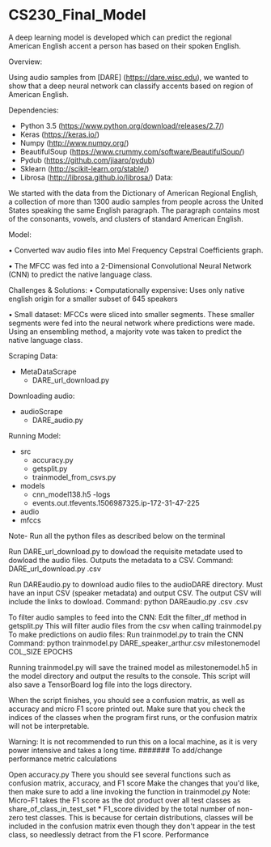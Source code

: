 # CS230_Final_Model

A deep learning model is developed which can predict the regional American English accent a person has based on their spoken English.

Overview:

Using audio samples from [DARE] (https://dare.wisc.edu), we wanted to show that a deep neural network can classify accents based on region of American English.

Dependencies:

- Python 3.5 (https://www.python.org/download/releases/2.7/)
- Keras (https://keras.io/)
- Numpy (http://www.numpy.org/)
- BeautifulSoup (https://www.crummy.com/software/BeautifulSoup/)
- Pydub (https://github.com/jiaaro/pydub)
- Sklearn (http://scikit-learn.org/stable/)
- Librosa (http://librosa.github.io/librosa/)
Data:

We started with the data from the Dictionary of American Regional English, a collection of more than 1300 audio samples from people across the United States speaking the same English paragraph. The paragraph contains most of the consonants, vowels, and clusters of standard American English.

Model:

• Converted wav audio files into Mel Frequency Cepstral Coefficients graph.

• The MFCC was fed into a 2-Dimensional Convolutional Neural Network (CNN) to predict the native language class.

Challenges & Solutions:
• Computationally expensive: Uses only native english origin for a smaller subset of 645 speakers

• Small dataset: MFCCs were sliced into smaller segments. These smaller segments were fed into the neural network where predictions were made. Using an ensembling method, a majority vote was taken to predict the native language class.

Scraping Data:
- MetaDataScrape
  - DARE_url_download.py

Downloading audio:
- audioScrape
  - DARE_audio.py

Running Model:
- src
  - accuracy.py 
  - getsplit.py 
  - trainmodel_from_csvs.py
- models
  - cnn_model138.h5
-logs
  - events.out.tfevents.1506987325.ip-172-31-47-225 
- audio
- mfccs

Note- Run all the python files as described below on the terminal

Run DARE_url_download.py to dowload the requisite metadate used to dowload the audio files. Outputs the metadata to a CSV.
Command: DARE_url_download.py <speakersMetadataName>.csv

Run DAREaudio.py to download audio files to the audioDARE directory. Must have an input CSV (speaker metadata) and output CSV.
The output CSV will include the links to dowload.
Command: python DAREaudio.py <speakersMetadataName>.csv <metadataOutputName>.csv

To filter audio samples to feed into the CNN:
Edit the filter_df method in getsplit.py
This will filter audio files from the csv when calling trainmodel.py
To make predictions on audio files:
Run trainmodel.py to train the CNN
Command: python trainmodel.py DARE_speaker_arthur.csv milestonemodel COL_SIZE EPOCHS

Running trainmodel.py will save the trained model as milestonemodel.h5 in the model directory and output the results to the console.
This script will also save a TensorBoard log file into the logs directory.

When the script finishes, you should see a confusion matrix, as well as accuracy and micro F1 score printed out. Make sure that you check the indices of the classes when the program first runs, or the confusion matrix will not be interpretable.

Warning: It is not recommended to run this on a local machine, as it is very power intensive and takes a long time.
####### To add/change performance metric calculations

Open accuracy.py
There you should see several functions such as confusion matrix, accuracy, and F1 score
Make the changes that you'd like, then make sure to add a line invoking the function in trainmodel.py
Note: Micro-F1 takes the F1 score as the dot product over all test classes as share_of_class_in_test_set * F1_score divided by the total number of non-zero test classes. This is because for certain distributions, classes will be included in the confusion matrix even though they don't appear in the test class, so needlessly detract from the F1 score.
Performance
